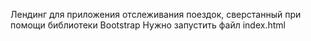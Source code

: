 Лендинг для приложения отслеживания поездок, сверстанный при помощи библиотеки Bootstrap
Нужно запустить файл index.html
